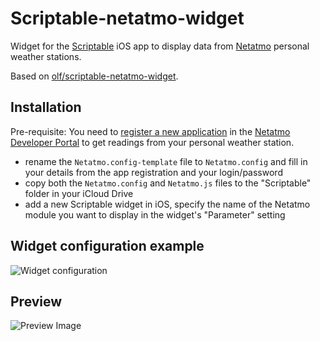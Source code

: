 # Scriptable-netatmo-widget

Widget for the [Scriptable][app] iOS app to display data from [Netatmo][netatmo] personal weather stations.

Based on [olf/scriptable-netatmo-widget](https://github.com/olf/scriptable-netatmo-widget).

## Installation

Pre-requisite: You need to [register a new application][newapp] in the [Netatmo Developer Portal][devportal] to get readings from your personal weather station.

* rename the `Netatmo.config-template` file to `Netatmo.config` and fill in your details from the app registration and your login/password
* copy both the `Netatmo.config` and `Netatmo.js` files to the "Scriptable" folder in your iCloud Drive
* add a new Scriptable widget in iOS, specify the name of the Netatmo module you want to display in the widget's "Parameter" setting

## Widget configuration example

![Widget configuration][config]

## Preview

![Preview Image][preview]

[app]: https://scriptable.app
[devportal]: https://dev.netatmo.com/
[netatmo]: https://www.netatmo.com/weather
[newapp]: https://dev.netatmo.com/apps/createanapp
[preview]: preview.png
[config]: widget-config.png